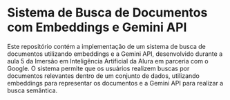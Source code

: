# Sistema de Busca de Documentos com Embeddings e Gemini API

Este repositório contém a implementação de um sistema de busca de documentos utilizando embeddings e a Gemini API, desenvolvido durante a aula 5 da Imersão em Inteligência Artificial da Alura em parceria com o Google. 
O sistema permite que os usuários realizem buscas por documentos relevantes dentro de um conjunto de dados, utilizando embeddings para representar os documentos e a Gemini API para realizar a busca semântica.
